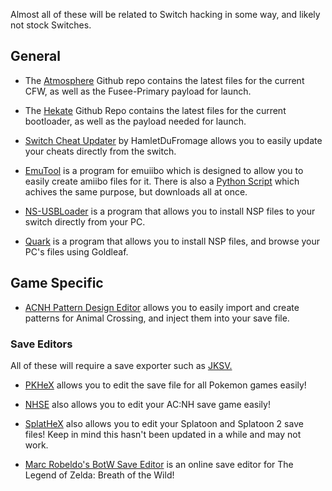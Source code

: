 Almost all of these will be related to Switch hacking in some way, and likely not stock Switches. 

## General

- The [Atmosphere](https://github.com/Atmosphere-NX/Atmosphere/releases) Github repo contains the latest files for the current CFW, as well as the Fusee-Primary payload for launch.

- The [Hekate](https://github.com/CTCaer/hekate/releases/) Github Repo contains the latest files for the current bootloader, as well as the payload needed for launch.

- [Switch Cheat Updater](https://github.com/HamletDuFromage/switch-cheats-updater) by HamletDuFromage allows you to easily update your cheats directly from the switch.

- [EmuTool](https://github.com/XorTroll/emuiibo) is a program for emuiibo which is designed to allow you to easily create amiibo files for it. There is also a [Python Script](https://gist.github.com/igoticecream/6b5fe3c2086fde2f9d634740be855f80) which achives the same purpose, but downloads all at once.

- [NS-USBLoader](https://github.com/developersu/ns-usbloader) is a program that allows you to install NSP files to your switch directly from your PC.

- [Quark](https://github.com/XorTroll/Goldleaf) is a program that allows you to install NSP files, and browse your PC's files using Goldleaf.

## Game Specific

- [ACNH Pattern Design Editor](https://github.com/FluffyFishGames/ACNHDesignPatternEditor) allows you to easily import and create patterns for Animal Crossing, and inject them into your save file.

### Save Editors

All of these will require a save exporter such as [JKSV.](https://github.com/J-D-K/JKSV/releases)

- [PKHeX](https://projectpokemon.org/home/files/file/1-pkhex/) allows you to edit the save file for all Pokemon games easily!

- [NHSE](https://github.com/kwsch/NHSE) also allows you to edit your AC:NH save game easily!

- [SplatHeX](https://github.com/Leanny/leanny.github.io/blob/master/SplatHeX.zip) also allows you to edit your Splatoon and Splatoon 2 save files! Keep in mind this hasn't been updated in a while and may not work.

- [Marc Robeldo's BotW Save Editor](https://www.marcrobledo.com/savegame-editors/zelda-botw/) is an online save editor for The Legend of Zelda: Breath of the Wild!